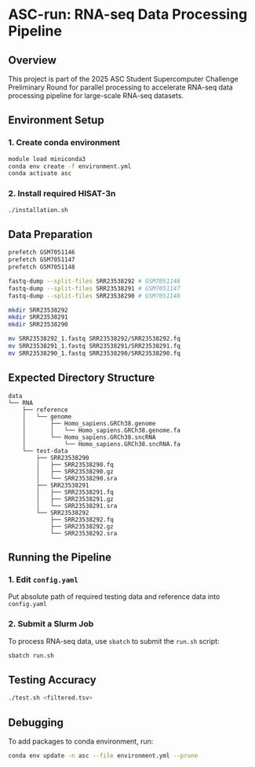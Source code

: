 
# ASC-run: RNA-seq Data Processing Pipeline

## Overview
This project is part of the 2025 ASC Student Supercomputer Challenge Preliminary Round for parallel processing to accelerate RNA-seq data processing pipeline for large-scale RNA-seq datasets.

## Environment Setup


### 1. Create conda environment
```bash
module load miniconda3
conda env create -f environment.yml
conda activate asc
```


### 2. Install required HISAT-3n
```bash
./installation.sh
```

## Data Preparation
```bash
prefetch GSM7051146
prefetch GSM7051147
prefetch GSM7051148

fastq-dump --split-files SRR23538292 # GSM7051146
fastq-dump --split-files SRR23538291 # GSM7051147
fastq-dump --split-files SRR23538290 # GSM7051148

mkdir SRR23538292
mkdir SRR23538291
mkdir SRR23538290

mv SRR23538292_1.fastq SRR23538292/SRR23538292.fq
mv SRR23538291_1.fastq SRR23538291/SRR23538291.fq
mv SRR23538290_1.fastq SRR23538290/SRR23538290.fq
```

## Expected Directory Structure
```
data
└── RNA
    ├── reference
    │   └── genome
    │       ├── Homo_sapiens.GRCh38.genome
    │       │   └── Homo_sapiens.GRCh38.genome.fa
    │       └── Homo_sapiens.GRCh38.sncRNA
    │           └── Homo_sapiens.GRCh38.sncRNA.fa
    └── test-data
        ├── SRR23538290
        │   ├── SRR23538290.fq
        │   ├── SRR23538290.gz
        │   └── SRR23538290.sra
        ├── SRR23538291
        │   ├── SRR23538291.fq
        │   ├── SRR23538291.gz
        │   └── SRR23538291.sra
        └── SRR23538292
            ├── SRR23538292.fq
            ├── SRR23538292.gz
            └── SRR23538292.sra
```

## Running the Pipeline
### 1. Edit `config.yaml`
Put absolute path of required testing data and reference data into `config.yaml`



### 2. Submit a Slurm Job
To process RNA-seq data, use `sbatch` to submit the `run.sh` script:
```bash
sbatch run.sh
```

## Testing Accuracy
```bash
./test.sh <filtered.tsv>
```



## Debugging

To add packages to conda environment, run:

```bash
conda env update -n asc --file environment.yml --prune   
```
